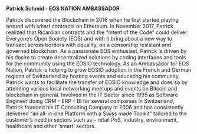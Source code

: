 **Patrick Schmid - EOS NATION AMBASSADOR**

Patrick discovered the Blockchain in 2016 when he first started playing around with smart contracts on Ethereum.  In November 2017, Patrick realized that Ricardian contracts and the “Intent of the Code” could deliver Everyone’s Open Society (EOS) and with it bring about a new way to transact across borders with equality, on a censorship resistant and governed blockchain.
As a passionate EOS enthusiast, Patrick is driven by his desire to create decentralized solutions by coding interfaces and tools for the community using the EOSIO technology. As an Ambassador for EOS Nation, Patrick is helping to grow EOSIO adoption in the French and German regions of Switzerland by hosting events and educating his community. Patrick wants to facilitate the transfer of EOSIO knowledge and does so by attending various local networking meetups and events on Bitcoin and blockchain in general.
Involved in the IT Sector since 1995 as Software Engineer doing CRM – ERP – BI for several companies in Switzerland, Patrick founded his IT Consulting Company in 2006 and has consistently delivered “an all-in-one Platform with a Swiss made Toolkit” tailored to the customer’s need in sectors such as – retail PoS, industry, environment, healthcare and other ‘smart’ sectors.

